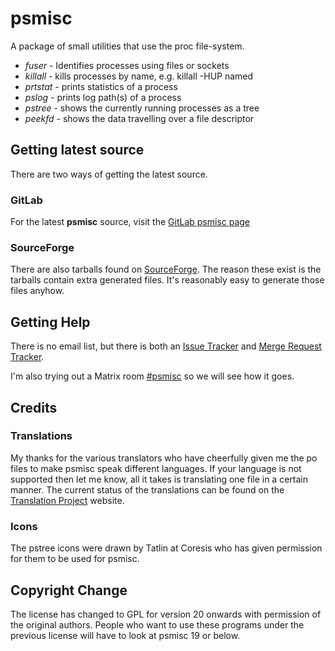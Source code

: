 # psmisc

A package of small utilities that use the proc file-system.

* *fuser* - Identifies processes using files or sockets
* *killall* - kills processes by name, e.g. killall -HUP named
* *prtstat* - prints statistics of a process
* *pslog* - prints log path(s) of a process
* *pstree* - shows the currently running processes as a tree
* *peekfd* - shows the data travelling over a file descriptor

## Getting latest source
There are two ways of getting the latest source.

### GitLab
For the latest **psmisc** source, visit the
[GitLab psmisc page](https://gitlab.com/psmisc/psmisc)

### SourceForge
There are also tarballs found on
[SourceForge](https://sourceforge.net/projects/psmisc/files/psmisc/). The
reason these exist is the tarballs contain extra generated files. It's
reasonably easy to generate those files anyhow.

## Getting Help
There is no email list, but there is both an
[Issue Tracker](https://gitlab.com/psmisc/psmisc/-/issues) and
[Merge Request Tracker](https://gitlab.com/psmisc/psmisc/-/merge_requests).

I'm also trying out a Matrix room [#psmisc](https://matrix.to/#/#psmisc:dropbear.xyz)
so we will see how it goes.

## Credits

### Translations
My thanks for the various translators who have cheerfully given me the po
files to make psmisc speak different languages.  If your language is not
supported then let me know, all it takes is translating one file in
a certain manner. The current status of the translations can be found on
the [Translation Project](https://translationproject.org/domain/psmisc.html)
website.

### Icons
The pstree icons were drawn by Tatlin at Coresis who has given permission
for them to be used for psmisc.

## Copyright Change
The license has changed to GPL for version 20 onwards with permission
of the original authors.  People who want to use these programs under
the previous license will have to look at psmisc 19 or below.

